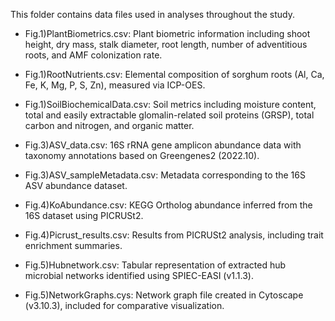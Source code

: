This folder contains data files used in analyses throughout the study.

- Fig.1)PlantBiometrics.csv: Plant biometric information including shoot height, dry mass, stalk diameter, root length, number of adventitious roots, and AMF colonization rate.
  
- Fig.1)RootNutrients.csv: Elemental composition of sorghum roots (Al, Ca, Fe, K, Mg, P, S, Zn), measured via ICP-OES.
 
- Fig.1)SoilBiochemicalData.csv: Soil metrics including moisture content, total and easily extractable glomalin-related soil proteins (GRSP), total carbon and nitrogen, and organic matter.
  
- Fig.3)ASV_data.csv: 16S rRNA gene amplicon abundance data with taxonomy annotations based on Greengenes2 (2022.10).
  
- Fig.3)ASV_sampleMetadata.csv: Metadata corresponding to the 16S ASV abundance dataset.
  
- Fig.4)KoAbundance.csv: KEGG Ortholog abundance inferred from the 16S dataset using PICRUSt2.
  
- Fig.4)Picrust_results.csv: Results from PICRUSt2 analysis, including trait enrichment summaries.
  
- Fig.5)Hubnetwork.csv: Tabular representation of extracted hub microbial networks identified using SPIEC-EASI (v1.1.3).
  
- Fig.5)NetworkGraphs.cys: Network graph file created in Cytoscape (v3.10.3), included for comparative visualization.
